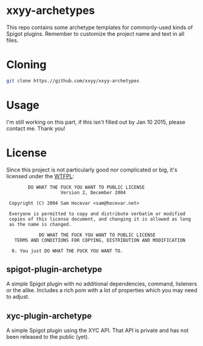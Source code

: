 xxyy-archetypes
===============
This repo contains some archetype templates for commonly-used kinds of Spigot plugins. Remember to customize the project
name and text in all files.

Cloning
=======
````bash
git clone https.//github.com/xxyy/xxyy-archetypes
````

Usage
=====
I'm still working on this part, if this isn't filled out by Jan 10 2015, please contact me. Thank you!

License
=======
Since this project is not particularly good nor complicated or big, it's licensed under the [WTFPL](http://wtfpl.net):
````
        DO WHAT THE FUCK YOU WANT TO PUBLIC LICENSE
                    Version 2, December 2004

 Copyright (C) 2004 Sam Hocevar <sam@hocevar.net>

 Everyone is permitted to copy and distribute verbatim or modified
 copies of this license document, and changing it is allowed as long
 as the name is changed.

            DO WHAT THE FUCK YOU WANT TO PUBLIC LICENSE
   TERMS AND CONDITIONS FOR COPYING, DISTRIBUTION AND MODIFICATION

  0. You just DO WHAT THE FUCK YOU WANT TO.
````

spigot-plugin-archetype
-----------------------
A simple Spigot plugin with no additional dependencies, command, listeners or the alike. Includes a rich pom with
a lot of properties which you may need to adjust.

xyc-plugin-archetype
--------------------
A simple Spigot plugin using the XYC API. That API is private and has not been released to the public (yet).
